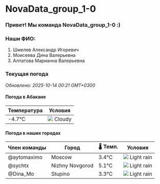 # NovaData_group_1-0
### Привет! Мы команда NovaData_group_1-0 :)

### Наши ФИО:
1. Шмелев Александр Игоревич
2. Моисеева Дина Валерьевна
3. Алпатова Марианна Валерьевна

### Текущая погода
<!-- WEATHER:START -->
_Обновлено: 2025-10-14 00:21 GMT+0300_

#### Погода в Абакане

| Температура | Условия |
|-------------|----------|
| -4.7°C     | ![](https://cdn.weatherapi.com/weather/64x64/night/119.png) Cloudy |

#### Погода в наших городах

| Член команды  | Город               | 🌡️ Темп.  | Условия          |
|---------------|---------------------|-----------|--------------------|
| @aytomaximo    | Moscow              |    3.4°C | ![](https://cdn.weatherapi.com/weather/64x64/night/296.png) Light rain   |
| @sychtx        | Nizhny Novgorod     |    5.1°C | ![](https://cdn.weatherapi.com/weather/64x64/night/296.png) Light rain   |
| @Dina_Mo       | Stupino             |    3.3°C | ![](https://cdn.weatherapi.com/weather/64x64/night/296.png) Light rain   |

<!-- WEATHER:END -->
